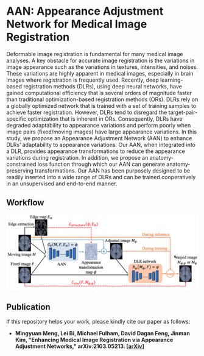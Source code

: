 # AAN: Appearance Adjustment Network for Medical Image Registration
Deformable image registration is fundamental for many medical image analyses. A key obstacle for accurate image registration is the variations in image appearance such as the variations in textures, intensities, and noises. These variations are highly apparent in medical images, especially in brain images where registration is frequently used. Recently, deep learning-based registration methods (DLRs), using deep neural networks, have gained computational efficiency that is several orders of magnitude faster than traditional optimization-based registration methods (ORs). DLRs rely on a globally optimized network that is trained with a set of training samples to achieve faster registration. However, DLRs tend to disregard the target-pair-specific optimization that is inherent in ORs. Consequently, DLRs have degraded adaptability to appearance variations and perform poorly when image pairs (fixed/moving images) have large appearance variations. In this study, we propose an Appearance Adjustment Network (AAN) to enhance DLRs’ adaptability to appearance variations. Our AAN, when integrated into a DLR, provides appearance transformations to reduce the appearance variations during registration. In addition, we propose an anatomy- constrained loss function through which our AAN can generate anatomy-preserving transformations. Our AAN has been purposely designed to be readily inserted into a wide range of DLRs and can be trained cooperatively in an unsupervised and end-to-end manner.

## Workflow
![workflow](https://github.com/MungoMeng/Image-Registration-AAN/blob/master/Figure/workflow.png)

## Publication
If this repository helps your work, please kindly cite our paper as follows:

* **Mingyuan Meng, Lei Bi, Michael Fulham, David Dagan Feng, Jinman Kim, "Enhancing Medical Image Registration via Appearance Adjustment Networks," arXiv:2103.05213. [[arXiv](https://arxiv.org/abs/2103.05213)]**
